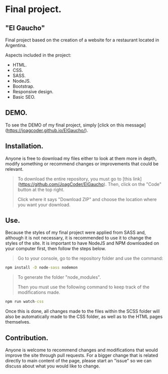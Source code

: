 # Final project.
## "El Gaucho"

Final project based on the creation of a website for a restaurant located in Argentina.

Aspects included in the project:
- HTML.
- CSS.
- SASS.
- NodeJS.
- Bootstrap.
- Responsive design.
- Basic SEO.

## DEMO.

To see the DEMO of my final project, simply [click on this message] (https://joagcoder.github.io/ElGaucho/).

## Installation.

Anyone is free to download my files either to look at them more in depth, modify something or recommend changes or improvements that could be relevant.
> To download the entire repository, you must go to [this link] (https://github.com/JoagCoder/ElGaucho). Then, click on the "Code" button at the top right.
>
> Click where it says "Download ZIP" and choose the location where you want your download.

## Use.

Because the styles of my final project were applied from SASS and, although it is not necessary, it is recommended to use it to change the styles of the site. It is important to have NodeJS and NPM downloaded on your computer first, then follow the steps below.
> Go to your console, go to the repository folder and use the command:
```cmd
npm install -D node-sass nodemon
```
> To generate the folder "node_modules".
>
> Then you must use the following command to keep track of the modifications made.
```cmd
npm run watch-css
```
Once this is done, all changes made to the files within the SCSS folder will also be automatically made to the CSS folder, as well as to the HTML pages themselves.

## Contribution.

Anyone is welcome to recommend changes and modifications that would improve the site through pull requests. For a bigger change that is related directly to main content of the page, please start an "issue" so we can discuss about what you would like to change.
